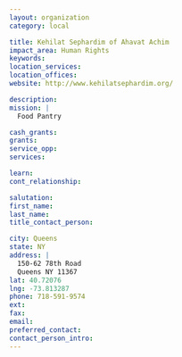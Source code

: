 ```yaml
---
layout: organization
category: local

title: Kehilat Sephardim of Ahavat Achim
impact_area: Human Rights
keywords: 
location_services: 
location_offices: 
website: http://www.kehilatsephardim.org/

description: 
mission: |
  Food Pantry

cash_grants: 
grants: 
service_opp: 
services: 

learn: 
cont_relationship: 

salutation: 
first_name: 
last_name: 
title_contact_person: 

city: Queens
state: NY
address: |
  150-62 78th Road     
  Queens NY 11367
lat: 40.72076
lng: -73.813287
phone: 718-591-9574
ext: 
fax: 
email: 
preferred_contact: 
contact_person_intro: 
---
```


